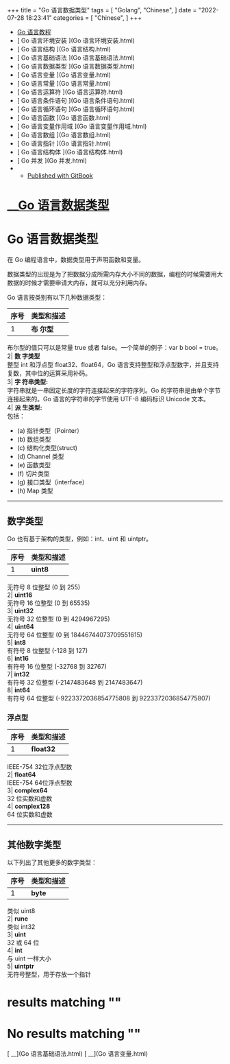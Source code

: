 +++
title = "Go 语言数据类型"
tags = [
"Golang",
"Chinese",
]
date = "2022-07-28 18:23:41"
categories = [
"Chinese",
]
+++
  * [ Go 语言教程 ](./)
  * [ Go 语言环境安装 ](Go 语言环境安装.html)
  * [ Go 语言结构 ](Go 语言结构.html)
  * [ Go 语言基础语法 ](Go 语言基础语法.html)
  * [ Go 语言数据类型 ](Go 语言数据类型.html)
  * [ Go 语言变量 ](Go 语言变量.html)
  * [ Go 语言常量 ](Go 语言常量.html)
  * [ Go 语言运算符 ](Go 语言运算符.html)
  * [ Go 语言条件语句 ](Go 语言条件语句.html)
  * [ Go 语言循环语句 ](Go 语言循环语句.html)
  * [ Go 语言函数 ](Go 语言函数.html)
  * [ Go 语言变量作用域 ](Go 语言变量作用域.html)
  * [ Go 语言数组 ](Go 语言数组.html)
  * [ Go 语言指针 ](Go 语言指针.html)
  * [ Go 语言结构体 ](Go 语言结构体.html)
  * [ Go 并发 ](Go 并发.html)
  *   * [ Published with GitBook ](https://www.gitbook.com)

#  __[Go 语言数据类型](.)

# Go 语言数据类型

在 Go 编程语言中，数据类型用于声明函数和变量。

数据类型的出现是为了把数据分成所需内存大小不同的数据，编程的时候需要用大数据的时候才需要申请大内存，就可以充分利用内存。

Go 语言按类别有以下几种数据类型：

序号| 类型和描述  
---|---  
1|  **布 尔型**  
布尔型的值只可以是常量 true 或者 false。一个简单的例子：var b bool = true。  
2|  **数 字类型**  
整型 int 和浮点型 float32、float64，Go 语言支持整型和浮点型数字，并且支持复数，其中位的运算采用补码。  
3|  **字 符串类型:**  
字符串就是一串固定长度的字符连接起来的字符序列。Go 的字符串是由单个字节连接起来的。Go 语言的字符串的字节使用 UTF-8 编码标识 Unicode
文本。  
4|  **派 生类型:**  
包括：

  * (a) 指针类型（Pointer）
  * (b) 数组类型
  * (c) 结构化类型(struct)
  * (d) Channel 类型
  * (e) 函数类型
  * (f) 切片类型
  * (g) 接口类型（interface）
  * (h) Map 类型

  
  
* * *

## 数字类型

Go 也有基于架构的类型，例如：int、uint 和 uintptr。

序号| 类型和描述  
---|---  
1|  **uint8**  
无符号 8 位整型 (0 到 255)  
2|  **uint16**  
无符号 16 位整型 (0 到 65535)  
3|  **uint32**  
无符号 32 位整型 (0 到 4294967295)  
4|  **uint64**  
无符号 64 位整型 (0 到 18446744073709551615)  
5|  **int8**  
有符号 8 位整型 (-128 到 127)  
6|  **int16**  
有符号 16 位整型 (-32768 到 32767)  
7|  **int32**  
有符号 32 位整型 (-2147483648 到 2147483647)  
8|  **int64**  
有符号 64 位整型 (-9223372036854775808 到 9223372036854775807)  
  
### 浮点型

序号| 类型和描述  
---|---  
1|  **float32**  
IEEE-754 32位浮点型数  
2|  **float64**  
IEEE-754 64位浮点型数  
3|  **complex64**  
32 位实数和虚数  
4|  **complex128**  
64 位实数和虚数  
  
* * *

## 其他数字类型

以下列出了其他更多的数字类型：

序号| 类型和描述  
---|---  
1|  **byte**  
类似 uint8  
2|  **rune**  
类似 int32  
3|  **uint**  
32 或 64 位  
4|  **int**  
与 uint 一样大小  
5|  **uintptr**  
无符号整型，用于存放一个指针  
  
#  results matching ""

# No results matching ""

[ __](Go 语言基础语法.html) [ __](Go 语言变量.html)

